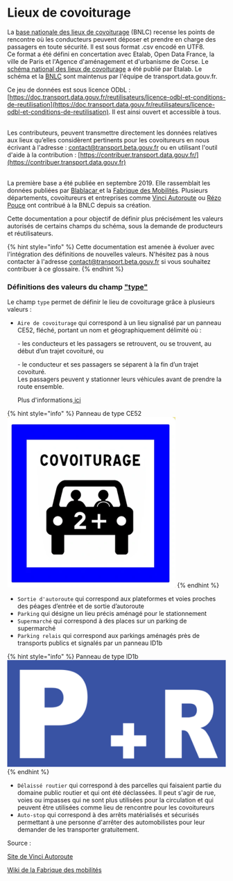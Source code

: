 # Lieux de covoiturage

La [base nationale des lieux de covoiturage](https://transport.data.gouv.fr/datasets/base-nationale-des-lieux-de-covoiturage/) (BNLC) recense les points de rencontre où les conducteurs peuvent déposer et prendre en charge des passagers en toute sécurité. Il est sous format .csv encodé en UTF8.\
Ce format a été défini en concertation avec Etalab, Open Data France, la ville de Paris et l'Agence d'aménagement et d'urbanisme de Corse. Le [schéma national des lieux de covoiturage](https://schema.data.gouv.fr/etalab/schema-lieux-covoiturage/) a été publié par Etalab. Le schéma et la [BNLC](https://transport.data.gouv.fr/datasets/base-nationale-des-lieux-de-covoiturage/) sont maintenus par l'équipe de transport.data.gouv.fr.&#x20;

Ce jeu de données est sous licence ODbL : [https://doc.transport.data.gouv.fr/reutilisateurs/licence-odbl-et-conditions-de-reutilisation](https://doc.transport.data.gouv.fr/reutilisateurs/licence-odbl-et-conditions-de-reutilisation). Il est ainsi ouvert et accessible à tous.

\
Les contributeurs, peuvent transmettre directement les données relatives aux lieux qu’elles considèrent pertinents pour les covoitureurs en nous écrivant à l'adresse : [contact@transport.beta.gouv.fr](mailto:contact@transport.beta.gouv.fr) ou en utilisant l'outil d'aide à la contribution : [https://contribuer.transport.data.gouv.fr/](https://contribuer.transport.data.gouv.fr)

\
La première base a été publiée en septembre 2019. Elle rassemblait les données publiées par [Blablacar ](https://transport.data.gouv.fr/datasets/aires-de-covoiturage-en-france/)et la [Fabrique des Mobilités](https://transport.data.gouv.fr/datasets/aires-de-covoiturage-base-de-donnees-commune-des-lieux-et/). Plusieurs départements, covoitureurs et entreprises comme [Vinci Autoroute](https://doc.transport.data.gouv.fr/notre-ecosysteme/les-facilitateurs) ou [Rézo Pouce](https://doc.transport.data.gouv.fr/notre-ecosysteme/les-facilitateurs) ont contribué à la BNLC depuis sa création.&#x20;



Cette documentation a pour objectif de définir plus précisément les valeurs autorisés de certains champs du schéma, sous la demande de producteurs et réutilisateurs.

{% hint style="info" %}
Cette documentation est amenée à évoluer avec l'intégration des définitions de nouvelles valeurs. N'hésitez pas à nous contacter à l'adresse  [contact@transport.beta.gouv.fr](mailto:contact@transport.beta.gouv.fr) si vous souhaitez contribuer à ce glossaire.
{% endhint %}

### Définitions des valeurs du champ ["type" ](https://schema.data.gouv.fr/etalab/schema-lieux-covoiturage/0.2.2/documentation.html#propriete-type)

Le champ `type` permet de définir le lieu de covoiturage grâce à plusieurs valeurs :&#x20;

*   `Aire de covoiturage` qui correspond à un lieu signalisé par un panneau CE52, fléché, portant un nom et géographiquement délimité où :

    \- les conducteurs et les passagers se retrouvent, ou se trouvent, au début d’un trajet covoituré, ou

    \- le conducteur et ses passagers se séparent à la fin d’un trajet covoituré.\
    Les passagers peuvent y stationner leurs véhicules avant de prendre la route ensemble. &#x20;

    Plus d'informations[ ici](https://wiki.lafabriquedesmobilites.fr/wiki/D%C3%A9finition\_d'une\_aire\_de\_Covoiturage)&#x20;

{% hint style="info" %}
Panneau de type CE52 \
![](<../../.gitbook/assets/image (169) (1) (1).png>)
{% endhint %}

* `Sortie d'autoroute` qui correspond aux plateformes et voies proches des péages d’entrée et de sortie d’autoroute
* `Parking` qui désigne un lieu précis aménagé pour le stationnement
* `Supermarché` qui correspond à des places sur un parking de supermarché
* `Parking relais` qui correspond aux parkings aménagés près de transports publics et signalés par un panneau ID1b&#x20;

{% hint style="info" %}
Panneau de type ID1b\
![](<../../.gitbook/assets/image (168).png>)
{% endhint %}

* `Délaissé routier` qui correspond à des parcelles qui faisaient partie du domaine public routier et qui ont été déclassées. Il peut s'agir de rue, voies ou impasses qui ne sont plus utilisées pour la circulation et qui peuvent être utilisées comme lieu de rencontre pour les covoitureurs
* `Auto-stop` qui correspond à des arrêts matérialisés et sécurisés permettant à une personne d'arrêter des automobilistes pour leur demander de les transporter gratuitement.&#x20;







Source :&#x20;

[Site de Vinci Autoroute ](https://www.vinci-autoroutes.com/fr/conseils/ecomobilite/covoiturage/)

[Wiki de la Fabrique des mobilités ](https://wiki.lafabriquedesmobilites.fr/wiki/D%C3%A9finition\_d'une\_aire\_de\_Covoiturage)
